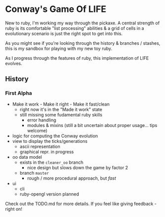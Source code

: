 # Conway's Game Of LIFE #

New to ruby, I'm working my way through the pickaxe. A central strength of ruby is its comfortable "list processing" abilities & a grid of cells in a evolutionary scenario is just the right spot to get into this.

As you might see if you're looking through the history & branches / stashes, this is my sandbox for playing with my new toy ruby.

As I progress through the features of ruby, this implementation of LIFE evolves. 

## History ##

### First Alpha ###

* Make it work - Make it right - Make it fast/clean
    * right now it's in the "Made it work" state
    * still missing some fudamental ruby skills
        * error handling
        * modules & mixins (still a bit uncertain about proper usage... tips welcome)
* logic for computing the Conway evolution
* view to display the ticks/generations
    * ascii representation
    * graphical repr. in progress
* oo data model
    * exists in the `cleaner_oo` branch
        * nice design but slows down the game by factor 2
    * branch `master`
        * rough / more procedural approach, but _fast_
* ui
    * cli
    * ruby-opengl version planned
    
    
Check out the TODO.md for more details. If you feel like giving feedback - right on!


    